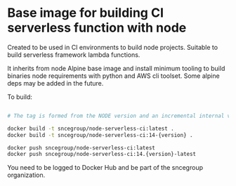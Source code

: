 
# Base image for building CI serverless function with node

Created to be used in CI environments to build node projects. Suitable to build serverless framework lambda functions.

It inherits from node Alpine base image and install minimum tooling to build binaries node requirements with python and AWS cli toolset.
Some alpine deps may be added in the future.

To build:

```bash

# The tag is formed from the NODE version and an incremental internal version

docker build -t sncegroup/node-serverless-ci:latest .
docker build -t sncegroup/node-serverless-ci:14-{version} .

docker push sncegroup/node-serverless-ci:latest
docker push sncegroup/node-serverless-ci:14.{version}-latest
```

You need to be logged to Docker Hub and be part of the sncegroup organization.
